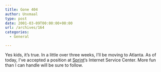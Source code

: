 ```yaml
---
title: Gone 404
author: Unxmaal
type: post
date: 2001-03-09T00:00:00+00:00
url: /archives/164
categories:
  - General

---
```

Yes kids, it&#8217;s true. In a little over three weeks, I&#8217;ll be moving to Atlanta. As of today, I&#8217;ve accepted a position at [Sprint][1]&#8216;s Internet Service Center. More fun than I can handle will be sure to follow.

 [1]: http://www.sprint.com